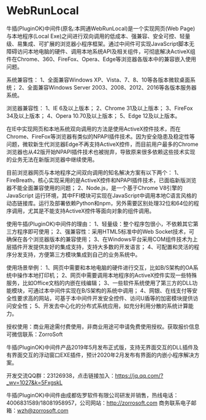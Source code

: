 ﻿# WebRunLocal
   牛插(PluginOK)中间件(原名:本网通WebRunLocal)是一个实现网页(Web Page)与本地程序(Local Exe)之间进行双向调用的低成本、强兼容、安全可控、轻量级、易集成、可扩展的浏览器小程序框架。通过中间件可实现JavaScript脚本无障碍访问本地电脑的硬件、调用本地系统API及相关组件，可彻底解决ActiveX组件在Chrome、360、FireFox、Opera、Edge等浏览器各版本中的兼容嵌入使用问题。

系统兼容性：
1、全面兼容Windows XP、Vista、7、8、10等各版本微软桌面系统；
2、全面兼容Windows Server 2003、2008、2012、2016等各版本服务器系统。

浏览器兼容性：
1、IE 6及以上版本；
2、Chrome 31及以上版本；
3、FireFox 34及以上版本；
4、Opera 10.70及以上版本；
5、Edge 12及以上版本。

   在IE中实现网页和本地系统双向调用的方法是使用ActiveX控件技术，而在Chrome、FireFox等浏览器有类似的NPAPI插件技术。因为安全隐患及稳定性等问题，微软新生代浏览器Edge不再支持ActiveX控件，而目前用户最多的Chrome浏览器也从42版开始NPAPI插件技术也被抛弃，导致原来很多依赖这些技术实现的业务无法在新版浏览器中继续使用。

目前浏览器网页与本地程序之间双向调用的知名解决方案有以下两个：
1、FireBreath，核心实现采用的是ActiveX控件和NPAPI插件技术，已面临新版浏览器不能全面兼容使用的问题；
2、Node.js，是一个基于Chrome V8引擎的 JavaScript 运行环境，其中FFI模块可实现在JavaScript中调用本地C语言风格的动态链接库。运行及部署依赖Python和npm，另外需要区别处理32位和64位的程序调用，尤其是不能支持ActiveX控件等面向对象的组件调用。

使用牛插(PluginOK)中间件的理由：
1、轻量级：整个程序包很小，不依赖其它第三方程序即可使用；
2、强兼容性：采用HTML5标准中的Web Socket技术，可确保在各个浏览器版本的兼容使用；
3、在Windows平台采用COM组件技术为上层插件开发提供友好的集成支持，支持大多数的开发语言；
4、可配置和灵活的程序分发支持，方便第三方模块集成到自己的业务系统中。

使用场景举例：
1、网页中需要和本地电脑的硬件进行交互，比如B/S架构的OA系统中操作本地打印机；
2、网页中需要调用本地程序的ActiveX控件实现一些特殊服务，比如Office文档的内嵌在线编辑；
3、一些软件系统使用了第三方的DLL功能模块，可通过本中间件实现在B/S架构的系统中调用；
4、网银、在线支付等安全性要求高的网站，可基于本中间件开发安全控件、访问U盾等的加密模块提供访问安全性；
5、开发去中心化的分布式系统应用，如充分利用分散的系统计算能力。

授权使用：商业用途需付费使用，非商业用途可申请免费使用授权。获取报价信息可微信联系：ZorroSoft

牛插(PluginOK)中间件产品2019年5月发布正式版，支持无界面交互的DLL插件及有界面交互的浮动窗口EXE插件，预计2020年2月发布有界面的内嵌小程序解决方案。

开发交流QQ群：23126938，点击链接加入：https://jq.qq.com/?_wv=1027&k=5FxgskL

牛插(PluginOK)中间件由成都佐罗软件有限公司研发并销售，热线电话：4006831589/18081958957，公司网站：http://zorrosoft.com 商务联系电子邮箱：wzh@zorrosoft.com
